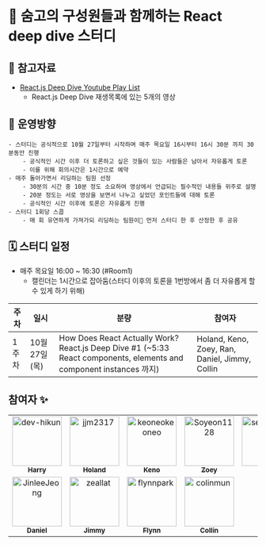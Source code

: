 # 🤿 숨고의 구성원들과 함께하는 React deep dive 스터디


## 🎥 참고자료

- [React.js Deep Dive Youtube Play List](https://www.youtube.com/watch?v=7YhdqIR2Yzo&list=PLxRVWC-K96b0ktvhd16l3xA6gncuGP7gJ)
    - React.js Deep Dive 재생목록에 있는 5개의 영상

## 🧭 운영방향

```
- 스터디는 공식적으로 10월 27일부터 시작하며 매주 목요일 16시부터 16시 30분 까지 30분동안 진행
    - 공식적인 시간 이후 더 토론하고 싶은 것들이 있는 사람들은 남아서 자유롭게 토론
    - 이를 위해 회의시간은 1시간으로 예약
- 매주 돌아가면서 리딩하는 팀원 선정
    - 30분의 시간 중 10분 정도 소요하여 영상에서 언급되는 필수적인 내용들 위주로 설명
    - 20분 정도는 서로 영상을 보면서 나누고 싶었던 포인트들에 대해 토론
    - 공식적인 시간 이후에 토론은 자유롭게 진행
- 스터디 1회당 스콥
    - 매 회 유연하게 가져가되 리딩하는 팀원이🧭 먼저 스터디 한 후 산정한 후 공유
```

## 🗓 스터디 일정

- 매주 목요일 16:00 ~ 16:30 (#Room1)
    - 캘린더는 1시간으로 잡아둠(스터디 이후의 토론을 1번방에서 좀 더 자유롭게 할 수 있게 하기 위해)

| 주차 | 일시         | 분량                                     | 참여자                                                                     |
|-----|-------------|-----------------------------------------|-------------------------------------------------------------------------|
| 1주차   | 10월 27일 (목)  | How Does React Actually Work? React.js Deep Dive #1 (~5:33 React components, elements and component instances 까지)| Holand, Keno, Zoey, Ran, Daniel, Jimmy, Collin


## 참여자 :sparkles:


<table>
    <tr>
      <td align="center">
          <a href="https://github.com/dev-hikun">
              <img src="https://avatars0.githubusercontent.com/u/76590935?v=4" width="100;" alt="dev-hikun"/>
              <br />
              <sub><b>Harry</b></sub>
          </a>
      </td>
      <td align="center">
          <a href="https://github.com/jjm2317">
              <img src="https://avatars.githubusercontent.com/u/67041750?v=4" width="100;" alt="jjm2317"/>
              <br />
              <sub><b>Holand</b></sub>
          </a>
      </td>
      <td align="center">
          <a href="https://github.com/keoneokeoneo">
              <img src="https://avatars.githubusercontent.com/u/35859756?v=4" width="100;" alt="keoneokeoneo"/>
              <br />
              <sub><b>Keno</b></sub>
          </a>
      </td>
      <td align="center">
          <a href="https://github.com/Soyeon1128">
              <img src="https://avatars.githubusercontent.com/u/27682003?v=4" width="100;" alt="Soyeon1128"/>
              <br />
              <sub><b>Zoey</b></sub>
          </a>
      </td>
      <td align="center">
          <a href="https://github.com/seolranlee">
              <img src="https://avatars.githubusercontent.com/u/23238421?v=4" width="100;" alt="seolranlee"/>
              <br />
              <sub><b>Ran</b></sub>
          </a>
      </td>
      </tr>
      <tr>
      <td align="center">
          <a href="https://github.com/JinleeJeong">
              <img src="https://avatars.githubusercontent.com/u/45163013?v=4" width="100;" alt="JinleeJeong"/>
              <br />
              <sub><b>Daniel</b></sub>
          </a>
        </td>
        <td align="center">
            <a href="https://github.com/zeallat">
                <img src="https://avatars.githubusercontent.com/u/7078066?v=4" width="100;" alt="zeallat"/>
                <br />
                <sub><b>Jimmy</b></sub>
            </a>
        </td>
        <td align="center">
            <a href="https://github.com/flynnpark">
                <img src="https://avatars.githubusercontent.com/u/6476870?v=4" width="100;" alt="flynnpark"/>
                <br />
                <sub><b>Flynn</b></sub>
            </a>
        </td>
        <td align="center">
            <a href="https://github.com/colinmun">
                <img src="https://avatars.githubusercontent.com/u/86221372?v=4" width="100;" alt="colinmun"/>
                <br />
                <sub><b>Collin</b></sub>
            </a>
        </td>
    </tr>
</table>

